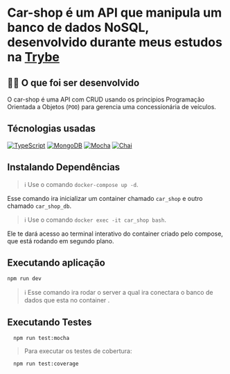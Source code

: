 # Car-shop é um API que manipula um banco de dados NoSQL, desenvolvido durante meus estudos na [Trybe](https://www.betrybe.com/)

## 👨‍💻 O que foi ser desenvolvido
O car-shop é uma API com CRUD usando os principios Programação Orientada a Objetos (`POO`) para gerencia uma concessionária de veículos.

## Técnologias usadas

<a href="https://www.typescriptlang.org/" >![TypeScript](https://img.shields.io/badge/typescript-%23007ACC.svg?style=for-the-badge&logo=typescript&logoColor=white)</a>
<a href="https://www.mongodb.com/pt-br" >![MongoDB](https://img.shields.io/badge/MongoDB-%234ea94b.svg?style=for-the-badge&logo=mongodb&logoColor=white)</a>
<a href="https://mochajs.org/" >![Mocha](https://img.shields.io/badge/-mocha-%238D6748?style=for-the-badge&logo=mocha&logoColor=white)</a>
<a href="https://www.chaijs.com/" >![Chai](https://img.shields.io/badge/chai-A30701?style=for-the-badge&logo=chai&logoColor=white)</a>

## Instalando Dependências


> :information_source: Use o comando `docker-compose up -d`.

 Esse comando ira inicializar um container chamado `car_shop` e outro chamado `car_shop_db`.
 
> :information_source: Use o comando `docker exec -it car_shop bash`.

 Ele te dará acesso ao terminal interativo do container criado pelo compose, que está rodando em segundo plano.

## Executando aplicação

```bash
npm run dev
```
> :information_source: Esse comando ira rodar o server a qual ira conectara o banco de dados que esta no container .

## Executando Testes

  ```
    npm run test:mocha
  ```
  > Para executar os testes de cobertura:
  ```
    npm run test:coverage
  ```
  
